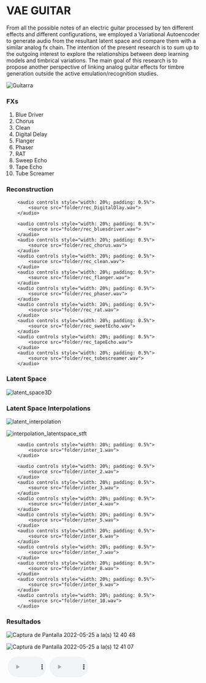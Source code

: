 
# VAE GUITAR

From all the possible notes of an electric guitar processed by ten different effects and different configurations, we employed a Variational Autoencoder to generate audio from the resultant latent space and compare them with a similar analog fx chain. The intention of the present research is to sum up to the outgoing interest to explore the relationships between deep learning models and timbrical variations. The main goal of this research is to propose another perspective of linking analog guitar effects for timbre generation outside the active emulation/recognition studies.

![Guitarra](https://user-images.githubusercontent.com/31640735/170167851-d74f1017-5f94-45d9-8f28-78c10a3f8668.JPG)

### FXs

1. Blue Driver
2. Chorus
3. Clean
4. Digital Delay
5. Flanger
6. Phaser
7. RAT
8. Sweep Echo
9. Tape Echo
10. Tube Screamer

### Reconstruction

<div class="figure">
    <div align ="left">

        <audio controls style="width: 20%; padding: 0.5%">
            <source src="folder/rec_DigitalDlay.wav">
        </audio>
        
        <audio controls style="width: 20%; padding: 0.5%">
            <source src="folder/rec_bluesdriver.wav">
        </audio>
        <audio controls style="width: 20%; padding: 0.5%">
            <source src="folder/rec_chorus.wav">
        </audio>
        <audio controls style="width: 20%; padding: 0.5%">
            <source src="folder/rec_clean.wav">
        </audio>
        <audio controls style="width: 20%; padding: 0.5%">
            <source src="folder/rec_flanger.wav">
        </audio>
        <audio controls style="width: 20%; padding: 0.5%">
            <source src="folder/rec_phaser.wav">
        </audio>
        <audio controls style="width: 20%; padding: 0.5%">
            <source src="folder/rec_rat.wav">
        </audio>
        <audio controls style="width: 20%; padding: 0.5%">
            <source src="folder/rec_sweetEcho.wav">
        </audio>
        <audio controls style="width: 20%; padding: 0.5%">
            <source src="folder/rec_tapeEcho.wav">
        </audio>
        <audio controls style="width: 20%; padding: 0.5%">
            <source src="folder/rec_tubescreamer.wav">
        </audio>
</div>
</div>

### Latent Space
![latent_space3D](https://user-images.githubusercontent.com/31640735/170166020-c0ea065d-5237-4534-982e-00393a2cc890.png)

### Latent Space Interpolations

![latent_interpolation](https://user-images.githubusercontent.com/31640735/170180602-5aab303a-35c3-4504-9f6a-371ca5448c8a.png)


![interpolation_latentspace_stft](https://user-images.githubusercontent.com/31640735/170180263-49e1e121-0350-4dcf-a731-34eeb23f1d2d.png)



<div class="figure">
    <div align ="left">

        <audio controls style="width: 20%; padding: 0.5%">
            <source src="folder/inter_1.wav">
        </audio>
        
        <audio controls style="width: 20%; padding: 0.5%">
            <source src="folder/inter_2.wav">
        </audio>
        <audio controls style="width: 20%; padding: 0.5%">
            <source src="folder/inter_3.wav">
        </audio>
        <audio controls style="width: 20%; padding: 0.5%">
            <source src="folder/inter_4.wav">
        </audio>
        <audio controls style="width: 20%; padding: 0.5%">
            <source src="folder/inter_5.wav">
        </audio>
        <audio controls style="width: 20%; padding: 0.5%">
            <source src="folder/inter_6.wav">
        </audio>
        <audio controls style="width: 20%; padding: 0.5%">
            <source src="folder/inter_7.wav">
        </audio>
        <audio controls style="width: 20%; padding: 0.5%">
            <source src="folder/inter_8.wav">
        </audio>
        <audio controls style="width: 20%; padding: 0.5%">
            <source src="folder/inter_9.wav">
        </audio>
        <audio controls style="width: 20%; padding: 0.5%">
            <source src="folder/inter_10.wav">
        </audio>
</div>
</div>

### Resultados

![Captura de Pantalla 2022-05-25 a la(s) 12 40 48](https://user-images.githubusercontent.com/31640735/170329171-7faf0922-543f-4d64-b1fc-334e172c5fb5.png)

![Captura de Pantalla 2022-05-25 a la(s) 12 41 07](https://user-images.githubusercontent.com/31640735/170329190-55cc36d9-80c4-4d5a-a4fd-a5039d4d68b6.png)


<div class="figure">
    <div align ="left">

<audio controls style="width: 20%; padding: 0.5%">
            <source src="folder/inter_8.wav">
        </audio>
        <audio controls style="width: 20%; padding: 0.5%">
            <source src="folder/inter_9.wav">
        </audio>
</div>
</div>

